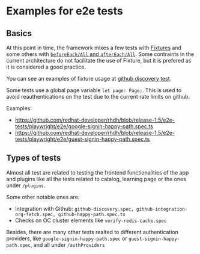 # Examples for e2e tests

## Basics

At this point in time, the framework mixes a few tests with [Fixtures](https://playwright.dev/docs/test-fixtures) and some others with [`beforeEach/All` and `afterEach/All`](https://playwright.dev/docs/api/class-test).
Some contraints in the current architecture do not facilitate the use of Fixture, but it is prefered as it is considered a good practice.

You can see an examples of fixture usage at [github discovery test](../../e2e-tests/playwright/e2e/github-discovery.spec.ts).

Some tests use a global page variable `let page: Page;`. This is used to avoid reauthentications on the test due to the current rate limits on github.

Examples:

* https://github.com/redhat-developer/rhdh/blob/release-1.5/e2e-tests/playwright/e2e/google-signin-happy-path.spec.ts
* https://github.com/redhat-developer/rhdh/blob/release-1.5/e2e-tests/playwright/e2e/guest-signin-happy-path.spec.ts

## Types of tests

Almost all test are related to testing the frontend functionalities of the app and plugins like all the tests related to catalog, learning page or the ones under `/plugins`.

Some other notable ones are:

- Integration with Github: `github-discovery.spec, github-integration-org-fetch.spec, github-happy-path.spec.ts`
- Checks on OC cluster elements like `verify-redis-cache.spec`

Besides, there are many other tests realted to different authentication providers, like `google-signin-happy-path.spec` or `guest-signin-happy-path.spec`, and all under `/authProviders`
